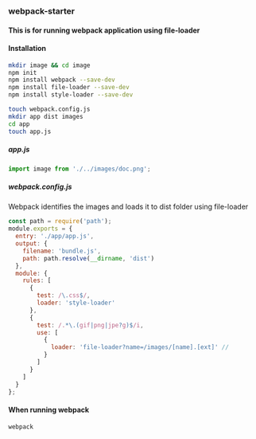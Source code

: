### webpack-starter

#### This is for running webpack application using file-loader
#### Installation
```sh
mkdir image && cd image
npm init
npm install webpack --save-dev
npm install file-loader --save-dev
npm install style-loader --save-dev
```

```sh
touch webpack.config.js
mkdir app dist images
cd app
touch app.js
```
##### app.js 
```js
import image from './../images/doc.png';
```
##### webpack.config.js
Webpack identifies the images and loads it to dist folder using file-loader
```js
const path = require('path');
module.exports = {
  entry: './app/app.js',
  output: {
	filename: 'bundle.js',
	path: path.resolve(__dirname, 'dist')
  },
  module: {
    rules: [
      {
        test: /\.css$/,
        loader: 'style-loader'
      },
      {
        test: /.*\.(gif|png|jpe?g)$/i,
        use: [
          {
            loader: 'file-loader?name=/images/[name].[ext]' //
          }
        ]
      }
    ]
  }
};
 ```
#### When running webpack
```sh
webpack
```

